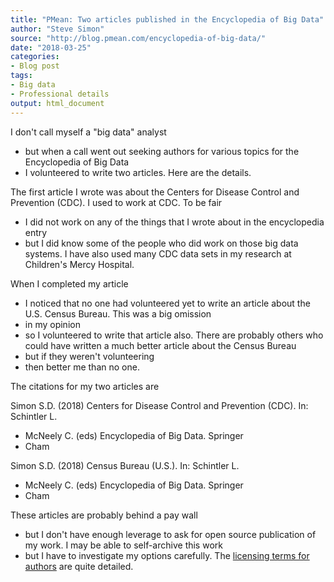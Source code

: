 ```yaml
---
title: "PMean: Two articles published in the Encyclopedia of Big Data"
author: "Steve Simon"
source: "http://blog.pmean.com/encyclopedia-of-big-data/"
date: "2018-03-25"
categories:
- Blog post
tags:
- Big data
- Professional details
output: html_document
---
```


I don't call myself a "big data" analyst
- but when a call went out
seeking authors for various topics for the Encyclopedia of Big Data
- I
volunteered to write two articles. Here are the details.

<!---More--->

The first article I wrote was about the Centers for Disease Control and
Prevention (CDC). I used to work at CDC. To be fair
- I did not work on
any of the things that I wrote about in the encyclopedia entry
- but I
did know some of the people who did work on those big data systems. I
have also used many CDC data sets in my research at Children's Mercy
Hospital.

When I completed my article
- I noticed that no one had volunteered yet
to write an article about the U.S. Census Bureau. This was a big
omission
- in my opinion
- so I volunteered to write that article also.
There are probably others who could have written a much better article
about the Census Bureau
- but if they weren't volunteering
- then better
me than no one.

The citations for my two articles are

Simon S.D. (2018) Centers for Disease Control and Prevention (CDC). In:
Schintler L.
- McNeely C. (eds) Encyclopedia of Big Data. Springer
- Cham

Simon S.D. (2018) Census Bureau (U.S.). In: Schintler L.
- McNeely C.
(eds) Encyclopedia of Big Data. Springer
- Cham

These articles are probably behind a pay wall
- but I don't have enough
leverage to ask for open source publication of my work. I may be able to
self-archive this work
- but I have to investigate my options carefully.
The [licensing terms for
authors](https://www.nature.com/authors/policies/license.html) are quite
detailed.


